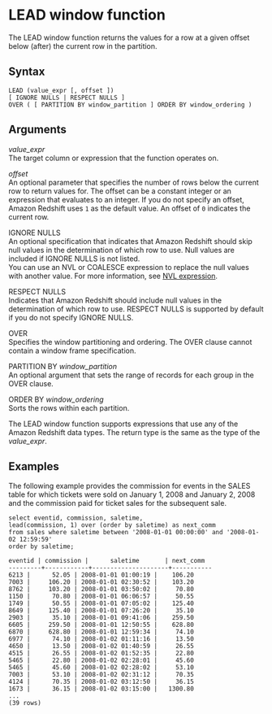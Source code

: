# LEAD window function<a name="r_WF_LEAD"></a>

 The LEAD window function returns the values for a row at a given offset below \(after\) the current row in the partition\. 

## Syntax<a name="r_WF_LEAD-synopsis"></a>

```
LEAD (value_expr [, offset ])
[ IGNORE NULLS | RESPECT NULLS ]
OVER ( [ PARTITION BY window_partition ] ORDER BY window_ordering )
```

## Arguments<a name="r_WF_LEAD-arguments"></a>

 *value\_expr*   
The target column or expression that the function operates on\. 

 *offset*   
 An optional parameter that specifies the number of rows below the current row to return values for\. The offset can be a constant integer or an expression that evaluates to an integer\. If you do not specify an offset, Amazon Redshift uses `1` as the default value\. An offset of `0` indicates the current row\. 

IGNORE NULLS   
An optional specification that indicates that Amazon Redshift should skip null values in the determination of which row to use\. Null values are included if IGNORE NULLS is not listed\.   
You can use an NVL or COALESCE expression to replace the null values with another value\. For more information, see [NVL expression](r_NVL_function.md)\. 

RESPECT NULLS   
 Indicates that Amazon Redshift should include null values in the determination of which row to use\. RESPECT NULLS is supported by default if you do not specify IGNORE NULLS\. 

OVER   
Specifies the window partitioning and ordering\. The OVER clause cannot contain a window frame specification\. 

PARTITION BY *window\_partition*   
An optional argument that sets the range of records for each group in the OVER clause\. 

ORDER BY *window\_ordering*   
Sorts the rows within each partition\. 

The LEAD window function supports expressions that use any of the Amazon Redshift data types\. The return type is the same as the type of the *value\_expr*\. 

## Examples<a name="r_WF_LEAD-examples"></a>

 The following example provides the commission for events in the SALES table for which tickets were sold on January 1, 2008 and January 2, 2008 and the commission paid for ticket sales for the subsequent sale\. 

```
select eventid, commission, saletime,
lead(commission, 1) over (order by saletime) as next_comm
from sales where saletime between '2008-01-01 00:00:00' and '2008-01-02 12:59:59'
order by saletime;

eventid | commission |      saletime       | next_comm
---------+------------+---------------------+-----------
6213 |      52.05 | 2008-01-01 01:00:19 |    106.20
7003 |     106.20 | 2008-01-01 02:30:52 |    103.20
8762 |     103.20 | 2008-01-01 03:50:02 |     70.80
1150 |      70.80 | 2008-01-01 06:06:57 |     50.55
1749 |      50.55 | 2008-01-01 07:05:02 |    125.40
8649 |     125.40 | 2008-01-01 07:26:20 |     35.10
2903 |      35.10 | 2008-01-01 09:41:06 |    259.50
6605 |     259.50 | 2008-01-01 12:50:55 |    628.80
6870 |     628.80 | 2008-01-01 12:59:34 |     74.10
6977 |      74.10 | 2008-01-02 01:11:16 |     13.50
4650 |      13.50 | 2008-01-02 01:40:59 |     26.55
4515 |      26.55 | 2008-01-02 01:52:35 |     22.80
5465 |      22.80 | 2008-01-02 02:28:01 |     45.60
5465 |      45.60 | 2008-01-02 02:28:02 |     53.10
7003 |      53.10 | 2008-01-02 02:31:12 |     70.35
4124 |      70.35 | 2008-01-02 03:12:50 |     36.15
1673 |      36.15 | 2008-01-02 03:15:00 |   1300.80
...
(39 rows)
```